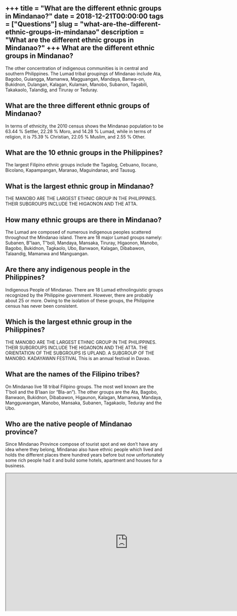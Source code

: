 +++
title = "What are the different ethnic groups in Mindanao?"
date = 2018-12-21T00:00:00
tags = ["Questions"]
slug = "what-are-the-different-ethnic-groups-in-mindanao"
description = "What are the different ethnic groups in Mindanao?"
+++
What are the different ethnic groups in Mindanao?
-------------------------------------------------

The other concentration of indigenous communities is in central and southern Philippines. The Lumad tribal groupings of Mindanao include Ata, Bagobo, Guiangga, Mamanwa, Magguangan, Mandaya, Banwa-on, Bukidnon, Dulangan, Kalagan, Kulaman, Manobo, Subanon, Tagabili, Takakaolo, Talandig, and Tiruray or Teduray.

What are the three different ethnic groups of Mindanao?
-------------------------------------------------------

In terms of ethnicity, the 2010 census shows the Mindanao population to be 63.44 % Settler, 22.28 % Moro, and 14.28 % Lumad, while in terms of religion, it is 75.39 % Christian, 22.05 % Muslim, and 2.55 % Other.

What are the 10 ethnic groups in the Philippines?
-------------------------------------------------

The largest Filipino ethnic groups include the Tagalog, Cebuano, Ilocano, Bicolano, Kapampangan, Maranao, Maguindanao, and Tausug.

What is the largest ethnic group in Mindanao?
---------------------------------------------

THE MANOBO ARE THE LARGEST ETHNIC GROUP IN THE PHILIPPINES. THEIR SUBGROUPS INCLUDE THE HIGAONON AND THE ATTA.

How many ethnic groups are there in Mindanao?
---------------------------------------------

The Lumad are composed of numerous indigenous peoples scattered throughout the Mindanao island. There are 18 major Lumad groups namely: Subanen, B‟laan, T‟boli, Mandaya, Mansaka, Tiruray, Higaonon, Manobo, Bagobo, Bukidnon, Tagkaolo, Ubo, Banwaon, Kalagan, Dibabawon, Talaandig, Mamanwa and Manguangan.

Are there any indigenous people in the Philippines?
---------------------------------------------------

Indigenous People of Mindanao. There are 18 Lumad ethnolinguistic groups recognized by the Philippine government. However, there are probably about 25 or more. Owing to the isolation of these groups, the Philippine census has never been consistent.

Which is the largest ethnic group in the Philippines?
-----------------------------------------------------

THE MANOBO ARE THE LARGEST ETHNIC GROUP IN THE PHILIPPINES. THEIR SUBGROUPS INCLUDE THE HIGAONON AND THE ATTA. THE ORIENTATION OF THE SUBGROUPS IS UPLAND. A SUBGROUP OF THE MANOBO. KADAYAWAN FESTIVAL This is an annual festival in Davao.

What are the names of the Filipino tribes?
------------------------------------------

On Mindanao live 18 tribal Filipino groups. The most well known are the T’boli and the B’laan (or “Bla-an”). The other groups are the Ata, Bagobo, Banwaon, Bukidnon, Dibabawon, Higaunon, Kalagan, Mamanwa, Mandaya, Mangguwangan, Manobo, Mansaka, Subanen, Tagakaolo, Teduray and the Ubo.

Who are the native people of Mindanao province?
-----------------------------------------------

Since Mindanao Province compose of tourist spot and we don’t have any idea where they belong, Mindanao also have ethnic people which lived and holds the different places there hundred years before but now unfortunately some rich people had it and build some hotels, apartment and houses for a business.

<iframe allow="accelerometer; autoplay; clipboard-write; encrypted-media; gyroscope; picture-in-picture" allowfullscreen="" class="__youtube_prefs__  epyt-is-override  no-lazyload" data-no-lazy="1" data-origheight="433" data-origwidth="770" data-skipgform_ajax_framebjll="" height="433" id="_ytid_48317" loading="lazy" src="https://www.youtube.com/embed/3r5mRuSPM2w?enablejsapi=1&autoplay=0&cc_load_policy=0&cc_lang_pref=&iv_load_policy=1&loop=0&modestbranding=0&rel=1&fs=1&playsinline=0&autohide=2&theme=dark&color=red&controls=1&" title="YouTube player" width="770"></iframe>